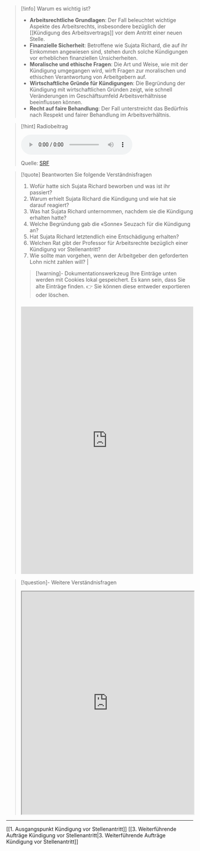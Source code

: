 >[!info] Warum es wichtig ist?
>- **Arbeitsrechtliche Grundlagen**: Der Fall beleuchtet wichtige Aspekte des Arbeitsrechts, insbesondere bezüglich der [[Kündigung des Arbeitsvertrags]] vor dem Antritt einer neuen Stelle.
>- **Finanzielle Sicherheit**: Betroffene wie Sujata Richard, die auf ihr Einkommen angewiesen sind, stehen durch solche Kündigungen vor erheblichen finanziellen Unsicherheiten.
>- **Moralische und ethische Fragen**: Die Art und Weise, wie mit der Kündigung umgegangen wird, wirft Fragen zur moralischen und ethischen Verantwortung von Arbeitgebern auf.
>- **Wirtschaftliche Gründe für Kündigungen**: Die Begründung der Kündigung mit wirtschaftlichen Gründen zeigt, wie schnell Veränderungen im Geschäftsumfeld Arbeitsverhältnisse beeinflussen können.
>- **Recht auf faire Behandlung**: Der Fall unterstreicht das Bedürfnis nach Respekt und fairer Behandlung im Arbeitsverhältnis.

>[!hint] Radiobeitrag
>
><audio controls><source src="https://srfaudio-a.akamaihd.net/delivery/world/6b6422e7-1557-4f20-942a-6b4b6930c742.mp3"></audio>
>
>Quelle: [SRF](https://www.srf.ch/play/radio/redirect/detail/bcd57d54-5f14-4796-99e1-e4a7d51c6107)

>[!quote] Beantworten Sie folgende Verständnisfragen
>1. Wofür hatte sich Sujata Richard beworben und was ist ihr passiert?
>2. Warum erhielt Sujata Richard die Kündigung und wie hat sie darauf reagiert?
>3. Was hat Sujata Richard unternommen, nachdem sie die Kündigung erhalten hatte?
>4. Welche Begründung gab die «Sonne» Seuzach für die Kündigung an?
>5. Hat Sujata Richard letztendlich eine Entschädigung erhalten?
>6. Welchen Rat gibt der Professor für Arbeitsrechte bezüglich einer Kündigung vor Stellenantritt?
>7. Wie sollte man vorgehen, wenn der Arbeitgeber den geforderten Lohn nicht zahlen will?          |
>
>>[!warning]- Dokumentationswerkzeug 
>Ihre Einträge unten werden mit Cookies lokal gespeichert. Es kann sein, dass Sie alte Einträge finden. 
>👉 Sie können diese entweder exportieren oder löschen.
>#####
><iframe src="https://app.Lumi.education/api/v1/run/dw_E7K/embed" width="100%" height="720" frameborder="0" allowfullscreen="allowfullscreen" allow="geolocation *; microphone *; camera *; midi *; encrypted-media *"></iframe>

>[!question]- Weitere Verständnisfragen
><iframe width="100%" height="600" src="https://app.Lumi.education/run/OS7SpY" allowfullscreen allow="geolocation *; autoplay; encrypted-media"></iframe>

---
[[1. Ausgangspunkt Kündigung vor Stellenantritt]]
[[3. Weiterführende Aufträge Kündigung vor Stellenantritt|3. Weiterführende Aufträge Kündigung vor Stellenantritt]]
